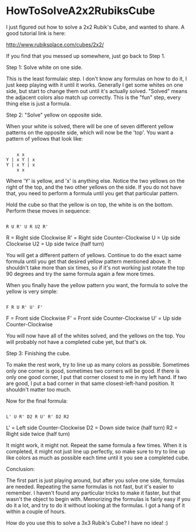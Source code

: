 # HowToSolveA2x2RubiksCube

I just figured out how to solve a 2x2 Rubik's Cube, and wanted to share.  A good tutorial link is here:

http://www.rubiksplace.com/cubes/2x2/

If you find that you messed up somewhere, just go back to Step 1.

Step 1: Solve white on one side.

This is the least formulaic step.  I don't know any formulas on how to do it, I just keep playing with it until it works.  Generally I get some whites on one side, but start to change them out until
it's actually solved.  "Solved" means the adjacent colors also match up correctly.  This is the "fun" step, every thing else is just a formula.

Step 2: "Solve" yellow on opposite side.

When your white is solved, there will be one of seven different yellow patterns on the opposite side, which will now be the 'top'.  You want a pattern of yellows that look like:

<code>
    x x
Y | x Y | x
Y | x Y | x
    x x
</code>
    
Where 'Y' is yellow, and 'x' is anything else.   Notice the two yellows on the right of the top, and the two other yellows on the side.  If you do not have that, you need to perform a formula until
you get that particular pattern.  

Hold the cube so that the yellow is on top, the white is on the bottom.  Perform these moves in sequence:

<code>
R U R' U R U2 R'
</code>

R = Right side Clockwise
R' = Right side Counter-Clockwise
U = Up side Clockwise
U2 = Up side twice (half turn)

You will get a different pattern of yellows.  Continue to do the exact same formula until you get that desired yellow pattern mentioned above.   It shouldn't take more than six times, so if it's not working
just rotate the top 90 degrees and try the same formula again a few more times.

When you finally have the yellow pattern you want, the formula to solve the yellow is very simple:

<code>
F R U R' U' F'
</code>

F = Front side Clockwise
F' = Front side Counter-Clockwise
U' = Up side Counter-Clockwise

You will now have all of the whites solved, and the yellows on the top.  You will probably not have a completed cube yet, but that's ok.

Step 3: Finishing the cube.

To make the rest work, try to line up as many colors as possible.  Sometimes only one corner is good, sometimes two corners will be good.  If there is only one good corner, I put that corner closest to me
in my left hand.  If two are good, I put a bad corner in that same closest-left-hand position.  It shouldn't matter too much.

Now for the final formula:

<code>
L' U R' D2 R U' R' D2 R2
</code>

L' = Left side Counter-Clockwise
D2 = Down side twice (half turn)
R2 = Right side twice (half turn)

It might work, it might not.  Repeat the same formula a few times.  When it is completed, it might not just line up perfectly, so make sure to try to line up like colors as much as possible each time until it you see a completed cube.

Conclusion:

The first part is just playing around, but after you solve one side, formulas are needed.  Repeating the same formulas is not fast, but it's easier to remember.  I haven't found any particular tricks to
make it faster, but that wasn't the object to begin with.  Memorizing the formulas is fairly easy if you do it a lot, and try to do it without looking at the formulas.  I got a hang of it within a couple
of hours.

How do you use this to solve a 3x3 Rubik's Cube?  I have no idea! :)
